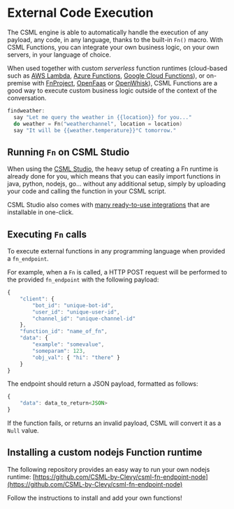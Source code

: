 # External Code Execution

The CSML engine is able to automatically handle the execution of any payload, any code, in any language, thanks to the built-in `Fn()` macro. With CSML Functions, you can integrate your own business logic, on your own servers, in your language of choice.

When used together with custom _serverless_ function runtimes \(cloud-based such as [AWS Lambda](https://aws.amazon.com/fr/lambda/features/), [Azure Functions](https://azure.microsoft.com/fr-fr/services/functions/), [Google Cloud Functions](https://cloud.google.com/functions/docs/)\), or on-premise with [FnProject](https://fnproject.io/), [OpenFaas](https://docs.openfaas.com/) or [OpenWhisk](https://openwhisk.apache.org/)\), CSML Functions are a good way to execute custom business logic outside of the context of the conversation.

```cpp
findweather:
  say "Let me query the weather in {{location}} for you..."
  do weather = Fn("weatherchannel", location = location)
  say "It will be {{weather.temperature}}°C tomorrow."
```

## Running `Fn` on CSML Studio

When using the [CSML Studio](https://studio.csml.dev/auth/register), the heavy setup of creating a Fn runtime is already done for you, which means that you can easily import functions in java, python, nodejs, go... without any additional setup, simply by uploading your code and calling the function in your CSML script.

CSML Studio also comes with [many ready-to-use integrations](https://www.csml.dev/integrations.html) that are installable in one-click.

## Executing `Fn` calls

To execute external functions in any programming language when provided a `fn_endpoint`.

For example, when a `Fn` is called, a HTTP POST request will be performed to the provided `fn_endpoint` with the following payload:

```javascript
{
    "client": {
        "bot_id": "unique-bot-id",
        "user_id": "unique-user-id",
        "channel_id": "unique-channel-id"
    },
    "function_id": "name_of_fn",
    "data": {
        "example": "somevalue",
        "someparam": 123,
        "obj_val": { "hi": "there" }
    }
}
```

The endpoint should return a JSON payload, formatted as follows:

```javascript
{
    "data": data_to_return<JSON>
}
```

If the function fails, or returns an invalid payload, CSML will convert it as a `Null` value.

## Installing a custom nodejs Function runtime

The following repository provides an easy way to run your own nodejs runtime: [https://github.com/CSML-by-Clevy/csml-fn-endpoint-node](https://github.com/CSML-by-Clevy/csml-fn-endpoint-node)

Follow the instructions to install and add your own functions!

